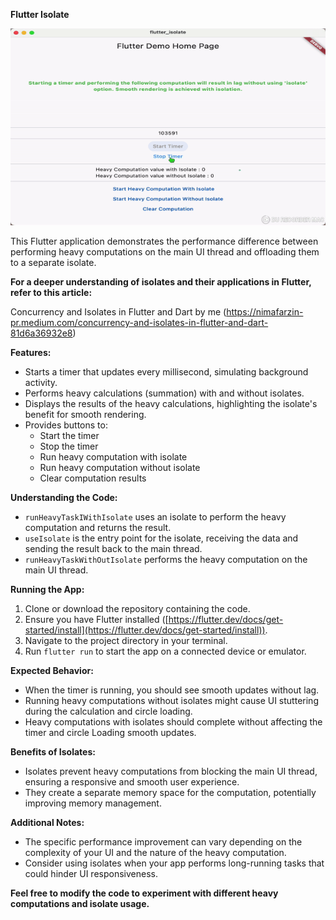 **Flutter Isolate**

![alt text](app_review.gif)

This Flutter application demonstrates the performance difference between performing heavy computations on the main UI thread and offloading them to a separate isolate.

**For a deeper understanding of isolates and their applications in Flutter, refer to this article:**

Concurrency and Isolates in Flutter and Dart by me (https://nimafarzin-pr.medium.com/concurrency-and-isolates-in-flutter-and-dart-81d6a36932e8)

**Features:**

- Starts a timer that updates every millisecond, simulating background activity.
- Performs heavy calculations (summation) with and without isolates.
- Displays the results of the heavy calculations, highlighting the isolate's benefit for smooth rendering.
- Provides buttons to:
  - Start the timer
  - Stop the timer
  - Run heavy computation with isolate
  - Run heavy computation without isolate
  - Clear computation results

**Understanding the Code:**

- `runHeavyTaskIWithIsolate` uses an isolate to perform the heavy computation and returns the result.
- `useIsolate` is the entry point for the isolate, receiving the data and sending the result back to the main thread.
- `runHeavyTaskWithOutIsolate` performs the heavy computation on the main UI thread.

**Running the App:**

1. Clone or download the repository containing the code.
2. Ensure you have Flutter installed ([https://flutter.dev/docs/get-started/install](https://flutter.dev/docs/get-started/install)).
3. Navigate to the project directory in your terminal.
4. Run `flutter run` to start the app on a connected device or emulator.

**Expected Behavior:**

- When the timer is running, you should see smooth updates without lag.
- Running heavy computations without isolates might cause UI stuttering during the calculation and circle loading.
- Heavy computations with isolates should complete without affecting the timer and circle Loading smooth updates.

**Benefits of Isolates:**

- Isolates prevent heavy computations from blocking the main UI thread, ensuring a responsive and smooth user experience.
- They create a separate memory space for the computation, potentially improving memory management.

**Additional Notes:**

- The specific performance improvement can vary depending on the complexity of your UI and the nature of the heavy computation.
- Consider using isolates when your app performs long-running tasks that could hinder UI responsiveness.

**Feel free to modify the code to experiment with different heavy computations and isolate usage.**
